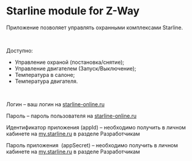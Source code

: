 # Starline module for Z-Way
<p>Приложение позволяет управлять охранными комплексами Starline. </p><br><p>Доступно:</p><ul>  <li>Управление охраной (постановка/снятие);</li>  <li>Управление двигателем (Запуск/Выключение);</li>  <li>Температура в салоне;</li>  <li>Температура двигателя.</li></ul><br><p>Логин – ваш логин на <a href=https://starline-online.ru>starline-online.ru</a></p><p>  Пароль – пароль пользователя на <a href=https://starline-online.ru>starline-online.ru</a></p><p>  Идентификатор приложения (appId) – необходимо получить в личном кабинете на <a href=https://my.starline.ru>my.starline.ru</a>  в разделе Разработчикам</p><p>  Пароль приложения  (appSecret) – необходимо получить  в личном кабинете на <a href=https://my.starline.ru>my.starline.ru</a> в разделе Разработчикам</p>
